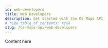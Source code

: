 ```yaml
---
id: web-developers
title: Web Developers
description: Get started with the OS Maps API
# hide_table_of_contents: true
slug: /os-maps-api/web-developers
---
```


Content here